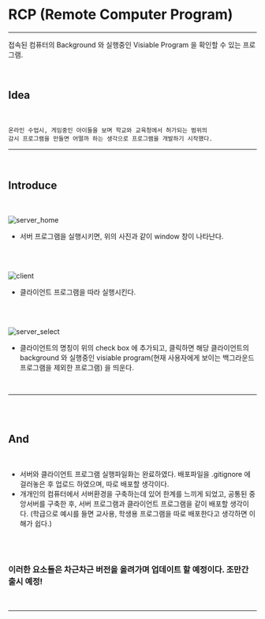
# RCP (Remote Computer Program)

-----

접속된 컴퓨터의 Background 와 실행중인 Visiable Program 을 확인할 수 있는 프로그램.

<br/>

## Idea

<br/>

    온라인 수업시, 게임중인 아이들을 보며 학교와 교육청에서 허가되는 범위의
    감시 프로그램을 만들면 어떨까 하는 생각으로 프로그램을 개발하기 시작했다.

-----

<br/>

## Introduce

<br/>

![server_home](https://user-images.githubusercontent.com/71556009/131518900-6fbd2c46-faa6-41e2-9b7f-e0fbf9232a0a.PNG)
- 서버 프로그램을 실행시키면, 위의 사진과 같이 window 창이 나타난다.

<br/>
<br/>

![client](https://user-images.githubusercontent.com/71556009/131518965-9c40f6c9-8eee-4b49-86ee-1612b48eb89f.PNG)
- 클라이언트 프로그램을 따라 실행시킨다.

<br/>
<br/>

![server_select](https://user-images.githubusercontent.com/71556009/131518932-b122989a-db73-403a-b7f6-46901eb4a4d4.PNG)
- 클라이언트의 명칭이 위의 check box 에 추가되고, 클릭하면 해당 클라이언트의
background 와 실행중인 visiable program(현재 사용자에게 보이는 백그라운드 프로그램을 제외한 프로그램) 을
띄운다.

<br/>

-----

<br/>
<br/>

## And

<br/>

- 서버와 클라이언트 프로그램 실행파일화는 완료하였다. 배포파일을 .gitignore 에 걸러놓은 후 업로드 하였으며, 따로 배포할 생각이다.
- 개개인의 컴퓨터에서 서버환경을 구축하는데 있어 한계를 느끼게 되었고, 공통된 중앙서버를 구축한 후, 서버 프로그램과 클라이언트 프로그램을 같이 배포할 생각이다. (학급으로 예시를 들면 교사용, 학생용 프로그램을 따로 배포한다고 생각하면 이해가 쉽다.) 

<br/>
<br/>

### 이러한 요소들은 차근차근 버전을 올려가며 업데이트 할 예정이다. 조만간 출시 예정!

<br/>

-----
